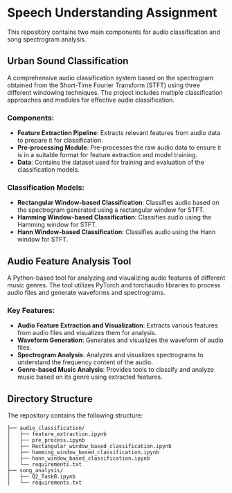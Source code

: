 # Speech Understanding Assignment

This repository contains two main components for audio classification and song spectrogram analysis.

## Urban Sound Classification

A comprehensive audio classification system based on the spectrogram obtained from the Short-Time Fourier Transform (STFT) using three different windowing techniques. The project includes multiple classification approaches and modules for effective audio classification.

### Components:

- **Feature Extraction Pipeline**: Extracts relevant features from audio data to prepare it for classification.
- **Pre-processing Module**: Pre-processes the raw audio data to ensure it is in a suitable format for feature extraction and model training.
- **Data**: Contains the dataset used for training and evaluation of the classification models.
  
### Classification Models:

- **Rectangular Window-based Classification**: Classifies audio based on the spectrogram generated using a rectangular window for STFT.
- **Hamming Window-based Classification**: Classifies audio using the Hamming window for STFT.
- **Hann Window-based Classification**: Classifies audio using the Hann window for STFT.

## Audio Feature Analysis Tool

A Python-based tool for analyzing and visualizing audio features of different music genres. The tool utilizes PyTorch and torchaudio libraries to process audio files and generate waveforms and spectrograms.

### Key Features:

- **Audio Feature Extraction and Visualization**: Extracts various features from audio files and visualizes them for analysis.
- **Waveform Generation**: Generates and visualizes the waveform of audio files.
- **Spectrogram Analysis**: Analyzes and visualizes spectrograms to understand the frequency content of the audio.
- **Genre-based Music Analysis**: Provides tools to classify and analyze music based on its genre using extracted features.

## Directory Structure

The repository contains the following structure:
 ```
├── audio_classification/
│   ├── feature_extraction.ipynb
│   ├── pre_process.ipynb
│   ├── Rectangular_window_based_classification.ipynb
│   ├── hamming_window_based_classification.ipynb
│   ├── hann_window_based_classification.ipynb
│   └── requirements.txt
├── song_analysis/
│   ├── Q2_TaskB.ipynb
│   └── requirements.txt
 ```


